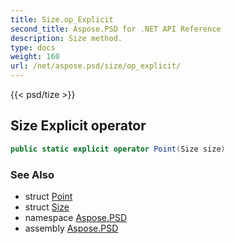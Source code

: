 ```yaml
---
title: Size.op_Explicit
second_title: Aspose.PSD for .NET API Reference
description: Size method. 
type: docs
weight: 160
url: /net/aspose.psd/size/op_explicit/
---
```

{{< psd/tize >}}
## Size Explicit operator

```csharp
public static explicit operator Point(Size size)
```

### See Also

* struct [Point](../../point/)
* struct [Size](../)
* namespace [Aspose.PSD](../../size/)
* assembly [Aspose.PSD](../../../)


